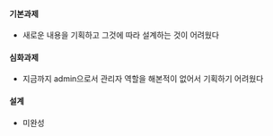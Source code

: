 #### 기본과제

* 새로운 내용을 기획하고 그것에 따라 설계하는 것이 어려웠다



#### 심화과제

* 지금까지 admin으로서 관리자 역할을 해본적이 없어서 기획하기 어려웠다



#### 설계

* 미완성
